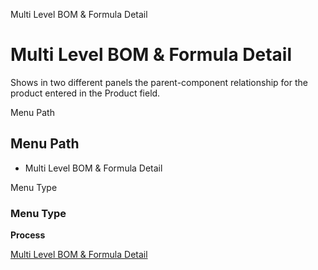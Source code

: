 
Multi Level BOM & Formula Detail
# Multi Level BOM & Formula Detail


Shows in two different panels the parent-component relationship for the product entered in the Product field.

Menu Path
## Menu Path



- Multi Level BOM & Formula Detail

Menu Type
### Menu Type

**Process**


[Multi Level BOM & Formula Detail](../../functional-guide/window/process-pp_multi-level-bom--formula.md)